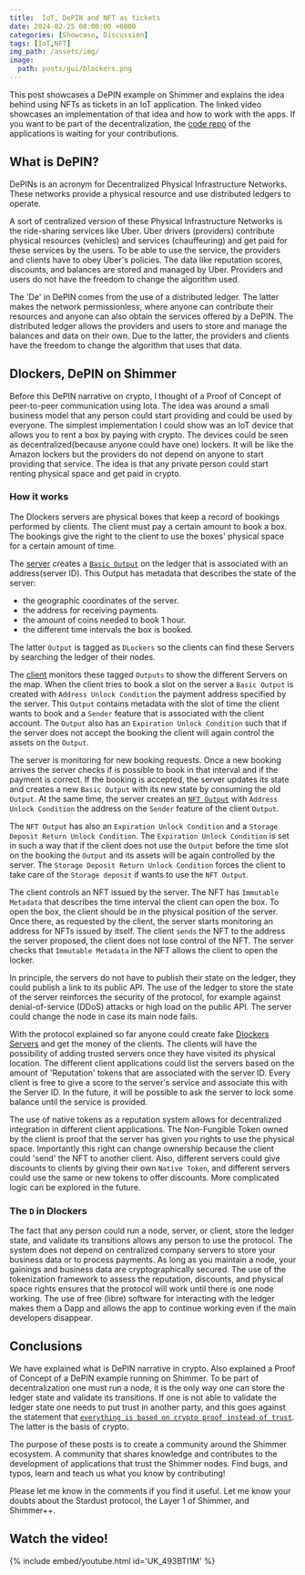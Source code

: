 ```yaml
---
title:  IoT, DePIN and NFT as tickets
date: 2024-02-25 08:00:00 +0800
categories: [Showcase, Discussion]
tags: [IoT,NFT]
img_path: /assets/img/
image:
  path: posts/gui/Dlockers.png
---
```


This post showcases a DePIN example on Shimmer and explains the idea behind using NFTs as tickets in an IoT application.
The linked video showcases an implementation of that idea and how to work with the apps.
If you want to be part of the decentralization, the [code repo](https://github.com/EddyTheCo/DLockers) of the applications is waiting for your contributions.

## What is DePIN?

DePINs is an acronym for Decentralized Physical Infrastructure Networks. 
These networks provide a physical resource and use distributed ledgers to operate.

A sort of centralized version of these Physical Infrastructure Networks is the ride-sharing services like Uber.
Uber drivers (providers) contribute physical resources (vehicles) and services (chauffeuring) and get paid for these services by the users.
To be able to use the service, the providers and clients have to obey Uber's policies.
The data like reputation scores, discounts, and balances  are stored and managed by Uber.
Providers and users do not have the freedom to change the algorithm used.

The 'De' in DePIN comes from the use of a distributed ledger.
The latter makes the network permissionless, where anyone can contribute their resources and anyone 
can also obtain the services offered by a DePIN.
The distributed ledger allows the providers and users to store and manage the balances and data on their own.
Due to the latter, the providers and clients have the freedom to change the algorithm that uses that data. 


## Dlockers, DePIN on Shimmer

Before this DePIN narrative on crypto, I thought of a Proof of Concept of peer-to-peer communication using Iota.
The idea was around a small business model that any person could start providing and could be used by everyone.
The simplest implementation I could show was an IoT device that allows you to rent a box by paying with crypto.
The devices could be seen as decentralized(because anyone could have one) lockers. 
It will be like the Amazon lockers but the providers do not depend on anyone to start providing that service.
The idea is that any private person could start renting physical space and get paid in crypto.
 
### How it works

The Dlockers servers are physical boxes that keep a record of bookings performed by clients.
The client must pay a certain amount to book a box.
The bookings give the right to the client to use the boxes' physical space for a certain amount of time.

The [server](https://github.com/EddyTheCo/DLockers/tree/main/Server) creates a [`Basic Output`](https://wiki.iota.org/tips/tips/TIP-0018/#basic-output) on the ledger that is associated with an address(server ID).
This Output has metadata that describes the state of the server:

- the geographic coordinates of the server.
- the address for receiving payments.
- the amount of coins needed to book 1 hour.
- the different time intervals the box is booked.

The latter `Output` is tagged as `DLockers` so the clients can find these Servers by searching the ledger of their nodes.

The [client](https://github.com/EddyTheCo/DLockers/tree/main/Client) monitors these tagged `Outputs` to show the different Servers on the map.
When the client tries to book a slot on the server a `Basic Output` is created with `Address Unlock Condition` the payment address specified by the server.
This `Output` contains metadata with the slot of time the client wants to book and a `Sender` feature that is associated with the client account.
The `Output` also has an `Expiration Unlock Condition` such that if the server does not accept the booking the client will again control the assets on the `Output`.

The server is monitoring for new booking requests.
Once a new booking arrives the server checks if is possible to book in that interval and if the payment is correct.
If the booking is accepted, the server updates its state and creates a new `Basic Output` with its new state by consuming the old `Output`.
At the same time, the server creates an [`NFT Output`](https://wiki.iota.org/tips/tips/TIP-0018/#nft-output) with `Address Unlock Condition`
the address on the `Sender` feature of the client `Output`. 

The `NFT Output` has also an `Expiration Unlock Condition` and a `Storage Deposit Return Unlock Condition`.
The `Expiration Unlock Condition` is set in such a way that if the client does not use the `Output` before the time slot on the booking the `Output` and its assets will be again controlled by the server.
The `Storage Deposit Return Unlock Condition` forces the client to take care of the `Storage deposit` if wants to use the `NFT Output`.

The client controls an NFT issued by the server.
The NFT has `Immutable Metadata` that describes the time interval the client can open the box. 
To open the box, the client should be in the physical position of the server.
Once there, as requested by the client, the server starts monitoring an address for NFTs issued by itself.
The client `sends` the NFT to the address the server proposed, the client does not lose control of the NFT.
The server checks that `Immutable Metadata` in the NFT allows the client to open the locker.

In principle, the servers do not have to publish their state on the ledger, they could publish a link to its public API.
The use of the ledger to store the state of the server reinforces the security of the protocol, for example against denial-of-service (DDoS) attacks or high load on the public API.
The server could change the node in case its main node fails.

With the protocol explained so far anyone could create fake [Dlockers Servers](https://eddytheco.github.io/DLockers/MockupServer/) and get the money of the clients.
The clients will have the possibility of adding trusted servers once they have visited its physical location.
The different client applications could  list the servers based on the amount of 'Reputation' tokens that are associated with the server ID.
Every client is free to give a score to the server's service and associate this with the Server ID.
In the future, it will be possible to ask the server to lock some balance until the service is provided.

The use of native tokens as a reputation system allows for decentralized integration in different client applications.
The Non-Fungible Token owned by the client is proof that the server has given you rights to use the physical space.
Importantly this right can change ownership because the client could 'send' the NFT to another client.
Also, different servers could give discounts to clients by giving their own `Native Token`, and different servers could use
the same or new tokens to offer  discounts. 
More complicated logic can be explored in the future.


### The `D` in Dlockers

The fact that any person could run a node, server, or client, 
store the ledger state, and validate its transitions allows any person to use the protocol.
The system does not depend on centralized company servers to store your business data or to process payments.
As long as you maintain a node, your gainings and business data are cryptographically secured.
The use of the tokenization framework to assess the reputation, discounts, and physical space rights 
ensures that the protocol will work until there is one node working.
The use of free (libre) software for interacting with the ledger makes them a Dapp and allows the app to continue working even if the main developers disappear.


## Conclusions

We have explained what is DePIN narrative in crypto.
Also explained a Proof of Concept of a DePIN example running on Shimmer.
To be part of decentralization one must run a node, it is the only way one can store the ledger state and validate its transitions.
If one is not able to validate the ledger state one needs to put trust in another party, and this goes against the statement that [`everything is based on crypto proof instead of trust`](https://mmalmi.github.io/satoshi/).
The latter is the basis of crypto.

The purpose of these posts is to create a community around the Shimmer ecosystem.
A community that shares knowledge and contributes to the development of applications that trust the Shimmer nodes.
Find bugs, and typos, learn and teach us what you know by contributing!


Please let me know in the comments if you find it useful. Let me know your doubts about the Stardust protocol, the Layer 1 of Shimmer, and Shimmer++.



## Watch the video!
{% include embed/youtube.html id='UK_493BTI1M' %}
